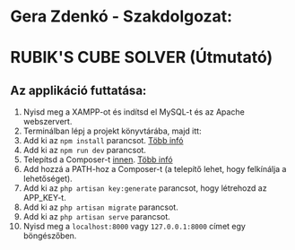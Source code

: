# Gera Zdenkó - Szakdolgozat:
# RUBIK'S CUBE SOLVER (Útmutató)

## Az applikáció futtatása:
1. Nyisd meg a XAMPP-ot és indítsd el MySQL-t és az Apache webszervert.
2. Terminálban lépj a projekt könyvtárába, majd itt:
3. Add ki az `npm install` parancsot. [Több infó](https://docs.npmjs.com/cli/v10/commands/npm-install)
4. Add ki az `npm run dev` parancsot.
5. Telepítsd a Composer-t [innen](https://getcomposer.org/download/). [Több infó](https://gist.github.com/hootlex/da59b91c628a6688ceb1)
6. Add hozzá a PATH-hoz a Composer-t (a telepítő lehet, hogy felkínálja a lehetőséget).
7. Add ki az `php artisan key:generate` parancsot, hogy létrehozd az APP_KEY-t.
8. Add ki az `php artisan migrate` parancsot.
9. Add ki az `php artisan serve` parancsot.
10. Nyisd meg a `localhost:8000` vagy `127.0.0.1:8000` címet egy böngészőben.

